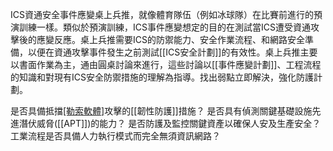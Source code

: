 ICS資通安全事件應變桌上兵推，就像體育隊伍（例如冰球隊）在比賽前進行的預演訓練一樣。類似於預演訓練，ICS事件應變想定的目的在測試當ICS遭受資通攻擊後的應變反應。桌上兵推需要ICS的防禦能力、安全作業流程、和網路安全準備，以便在資通攻擊事件發生之前測試[[ICS安全計劃]]的有效性。桌上兵推主要以書面作業為主，通由圓桌討論來進行，這些討論以[[事件應變計劃]]、工程流程的知識和對現有ICS安全防禦措施的理解為指導。找出弱點立即解決，強化防護計劃。

是否具備抵擋[[勒索軟體]](Ransomware)攻擊的[[韌性防護]]措施？
是否具有偵測關鍵基礎設施先進潛伏威脅([[APT]])的能力？
是否防護及監控關鍵資產以確保人安及生產安全？
工業流程是否具備人力執行模式而完全無須資訊網路？

